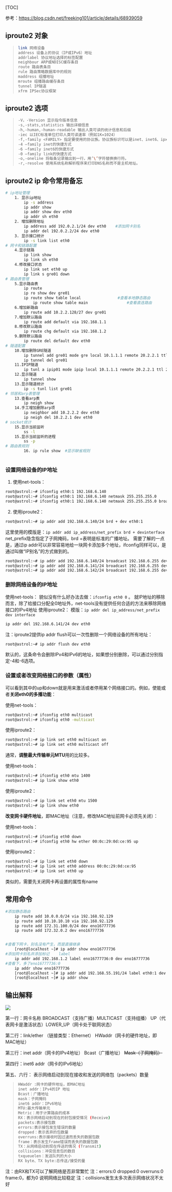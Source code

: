 [TOC]

参考：https://blog.csdn.net/freeking101/article/details/68939059

## iproute2 对象

> ```bash
> link 网络设备
> address 设备上的协议（IP或IPv6）地址
> addrlabel 协议地址选择的标签配置
> neighbour ARP或NDISC缓存条目
> route 路由表条目
> rule 路由策略数据库中的规则
> maddress 组播地址
> mroute 组播路由缓存条目
> tunnel IP隧道
> xfrm IPSec协议框架
> ```

## iproute2 选项
>```bash
>-V，-Version 显示指令版本信息
>-s,-stats,statistics 输出详细信息
>-h,-human,-human-readable 输出人类可读的统计信息和后缀
>-iec 以IEC标准单位打印人类可读速率（例如1K=1024）
>-f,-family <FAMILY> 指定要使用的协议族。协议族标识可以是inet、inet6、ipx、dnet或link之一。如果此选项不存在，则从其他参数中推测协议族。如果命令行的其余部分没有提供足够的信息来推测该族，则ip会退回到默认值，通常是inet或any。link是一个特殊的系列标识符，表示不涉及网络协议。
>-4 –family inet的快捷方式
>-6 –family inet6的快捷方式
>-0 –family link的快捷方式
>-o,-oneline 将每条记录输出到一行，用’\’字符替换换行符。
>-r,-resolve 使用系统名称解析程序来打印DNS名称而不是主机地址。
>```



## iproute2 ip 命令常用备忘
```bash
# ip地址管理
    1. 显示ip地址
        ip -s address
        ip addr show
        ip addr show dev eth0
        ip addr sh eth0
    2. 增加删除地址
        ip address add 192.0.2.1/24 dev eth0	#添加网卡别名
        ip addr del 192.0.2.2/24 dev eth0
    3. 显示接口统计
        ip -s link list eth0
# 网卡和链路配置
    4.显示链路
        ip link show
        ip link sh eth0
    4.修改接口状态
        ip link set eth0 up
        ip link s gre01 down
# 路由表管理
    5.显示路由表
        ip route
        ip ro show dev gre01
        ip route show table local                #查看本地静态路由
    		ip route show table main                 #查看直连路由
    6.增加新路由
        ip route add 10.2.2.128/27 dev gre01
    7.增加默认路由
        ip route add default via 192.168.1.1
    8.修改默认路由
        ip route chg default via 192.168.1.2
    9.删除默认路由
        ip route del default dev eth0
# 隧道配置
    10.增加删除GRE隧道
        ip tunnel add gre01 mode gre local 10.1.1.1 remote 20.2.2.1 ttl 255
        ip tunnel del gre01
    11.IPIP隧道
        ip tunl a ipip01 mode ipip local 10.1.1.1 remote 20.2.2.1 ttl 255
    12.显示隧道
        ip tunnel show
    13.显示隧道统计
        ip -s tunl list gre01
# 邻居和arp表管理
    13.查看arp表
        ip neigh show
    14.手工增加删除arp项
        ip neighbor add 10.2.2.2 dev eth0
        ip neigh del 10.2.2.1 dev eth0
# socket统计
    15.显示当前监听
        ss -l
    15.显示当前监听的进程
        ss -p
# 路由表规则
		16. ip rule show  #显示缺省规则
		
```

### 设置网络设备的IP地址

1. 使用net-tools：
```bash
root@astrol:~# ifconfig eth0:1 192.168.6.140  
root@astrol:~# ifconfig eth0:1 192.168.6.140 netmask 255.255.255.0  
root@astrol:~# ifconfig eth0:1 192.168.6.140 netmask 255.255.255.0 broadcast 192.168.6.255  
```

2. 使用iproute2：
```bash
root@astrol:~# ip addr add 192.168.6.140/24 brd + dev eth0:1  
```

这里使用的模版是：`ip addr add ip_address/net_prefix brd + devinterface`
net_prefix隐含指定了子网掩码，brd +表明是标准的广播地址。
需要了解的一点是，通过ip addr可以非常容易地给一块网卡添加多个地址，ifconfig同样可以，是通过叫做“IP别名”的方式做到的。

```bash
root@astrol:~# ip addr add 192.168.6.140/24 broadcast 192.168.6.255 dev eth0  
root@astrol:~# ip addr add 192.168.6.141/24 broadcast 192.168.6.255 dev eth0  
root@astrol:~# ip addr add 192.168.6.142/24 broadcast 192.168.6.255 dev eth0  
```

### 删除网络设备的IP地址
使用net-tools：
貌似没有什么好办法去做：`ifconfig eth0 0`  。
就IP地址的移除而言，除了给接口分配全0地址外，net-tools没有提供任何合适的方法来移除网络接口的IPv4地址
使用iproute2：
模版：`ip addr del ip_address/net_prefix dev interface`

```bash
ip addr del 192.168.6.141/24 dev eth0  
```

注：iproute2提供ip addr flush可以一次性删除一个网络设备的所有地址：

```bash
root@astrol:~# ip addr flush dev eth0 
```

默认的，这条命令会删除IPv4和IPv6的地址，如果想分别删除，可以通过分别指定-4和-6选项。

### 设置或者改变网络接口的参数（属性）

可以看到其中的up和down就是用来激活或者停用某个网络接口的。例如，使能或者**关闭eth0的多播功能**：

使用net-tools：

```bash
root@astrol:~# ifconfig eth0 multicast  
root@astrol:~# ifconfig eth0 -multicast  
```

使用iproute2：

```bash
root@astrol:~# ip link set eth0 multicast on  
root@astrol:~# ip link set eth0 multicast off  
```

通常，**调整最大传输单元MTU**用的比较多。

使用net-tools：

```bash
root@astrol:~# ifconfig eth0 mtu 1400  
root@astrol:~# ip link show eth0  
```

使用iproute2：

```bash
root@astrol:~# ip link set eth0 mtu 1500  
root@astrol:~# ip link show eth0  
```

**改变网卡硬件地址**，即MAC地址（注意，修改MAC地址前网卡必须先关闭）：

使用net-tools：

```bash
root@astrol:~# ifconfig eth0 down  
root@astrol:~# ifconfig eth0 hw ether 00:0c:29:0d:ce:95 up  
```

使用iproute2：

```bash
root@astrol:~# ip link set eth0 down  
root@astrol:~# ip link set eth0 address 00:0c:29:0d:ce:95  
root@astrol:~# ip link set eth0 up  
```

类似的，需要先关闭网卡再设置的属性有name

## 常用命令

```bash
#添加静态路由
    ip route add 10.0.0.0/24 via 192.168.92.129
    ip route add 10.10.10.10 via 192.168.92.129
    ip route add 172.31.100.0/24 dev eno16777736
    ip route add 172.32.0.2 dev eno16777736


#查看下网卡，别名没有产生，而是直接继承
    [root@localhost ~]# ip addr show eno16777736
#添加网卡别名并添加标记    label
    ip addr add 192.168.1.2 label eno16777736:0 dev eno16777736
#查看下，多了eno16777736:0
    ip addr show eno16777736
    [root@localhost ~]# ip addr add 192.168.55.191/24 label eth0:1 dev eth0
    [root@localhost ~]# ip addr show
```

## 输出解释

![](../images/ip-addr.png)

第一行：网卡名称   BROADCAST（支持广播）MULTICAST（支持组播） UP（代表网卡是激活状态）LOWER_UP（网卡处于联网状态）

第二行：link/ether （链接类型：Ethernet） HWaddr（网卡的硬件地址，即MAC地址）

第三行：inet addr（网卡的IPv4地址） Bcast（广播地址） ~~Mask（子网掩码）~~

第四行：inet6 addr（网卡的IPv6地址） 

第五、六行： 表示网络启动到现在接收和发送的网络包（packets）数量

> ```bash
> HWaddr :网卡的硬件地址，即MAC地址
> inet addr：IPv4的IP 地址
> Bcast：广播地址
> mask：子网掩码
> inet6 addr：IPv6地址
> MTU:最大传输单元
> Metric：用于计算路由的成本
> RX：表示网络启动到现在的封包接受情况 (Receive)
> packets:表示接包数
> errors:表示接包发生错误的数量
> dropped：表示丢弃的包数量
> overruns:表示接收时因过速而丢失的数据包数
> frame：表示发生frame错误而丢失的数据包数
> TX：从网络启动到现在传送的情况 (Transmit)
> collisions：冲突信息包的数目
> txqueuelen：发送队列的大小
> RX byte、TX byte:总传送/接受的量
> ```

注：由RX和TX可以了解网络是否非常繁忙
注：errors:0 dropped:0 overruns:0 frame:0，都为0 说明网络比较稳定
注：collisions发生太多次表示网络状况不太好